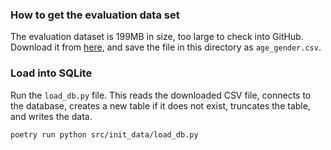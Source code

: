 ### How to get the evaluation data set

The evaluation dataset is 199MB in size, too large to check into GitHub.  
Download it from [here](https://www.kaggle.com/datasets/nipunarora8/age-gender-and-ethnicity-face-data-csv/data), and save the file in this directory as `age_gender.csv`.  

### Load into SQLite

Run the `load_db.py` file. This reads the downloaded CSV file, connects to the database, creates a new table if it does not exist, truncates the table, and writes the data.

    poetry run python src/init_data/load_db.py
